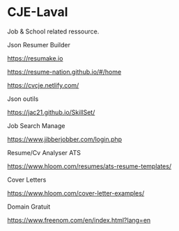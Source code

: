 # CJE-Laval
Job & School related ressource.


Json Resumer Builder

https://resumake.io

https://resume-nation.github.io/#/home

https://cvcje.netlify.com/

Json outils

https://jac21.github.io/SkillSet/

Job Search Manage

https://www.jibberjobber.com/login.php

Resume/Cv Analyser ATS

https://www.hloom.com/resumes/ats-resume-templates/

Cover Letters

https://www.hloom.com/cover-letter-examples/

Domain Gratuit

https://www.freenom.com/en/index.html?lang=en
